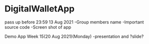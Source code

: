 # DigitalWalletApp
pass up before 23:59 13 Aug 2021
-Group members name
-Important source code
-Screen shot of app

Demo App Week 15(20 Aug 2021)(Monday)
-presentation and ?slide?

